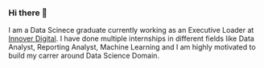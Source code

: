 ### Hi there 👋

<!--
**iizsandu/iizsandu** is a ✨ _special_ ✨ repository because its `README.md` (this file) appears on your GitHub profile.

Here are some ideas to get you started:

- 🔭 I’m currently working on ...
- 🌱 I’m currently learning ...
- 👯 I’m looking to collaborate on ...
- 🤔 I’m looking for help with ...
- 💬 Ask me about ...
- 📫 How to reach me: ...
- 😄 Pronouns: ...
- ⚡ Fun fact: ...
-->

I am a Data Scinece graduate currently working as an Executive Loader at [Innover Digital](https://innoverdigital.com/). I have done multiple internships in different fields like Data Analyst, Reporting Analyst, Machine Learning and I am highly motivated to build my carrer around Data Science Domain.
